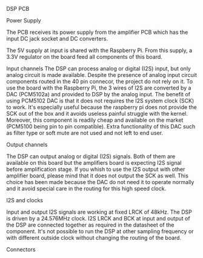 DSP PCB

Power Supply

The PCB receives its power supply from the amplifier PCB which has the input DC jack socket and DC converters.

The 5V supply at input  is shared with the Raspberry Pi. From this supply, a 3.3V regulator on the board feed all components of this board.

Input channels
The DSP can process analog or digital (I2S) input, but only analog circuit is made available. Despite the presence of analog input circuit components routed in the 40 pin connecor, the project do not rely on it.
To use the board with the Raspberry Pi, the 3 wires of I2S are converted by a DAC (PCM5102a) and provided to DSP by the analog input.
The benefit of using PCM5102 DAC is that it does not requires the I2S system clock (SCK) to work. It's especially useful because the raspberry pi does not provide the SCK out of the box and it avoids useless painful struggle with the kernel.
Moreover, this component is readily cheap and available on the market (PCM5100 being pin to pin compatible). Extra functionality of this DAC such as filter type or soft mute are not used and not left to end user.

Output channels
 
The DSP can output analog or digital (I2S) signals. Both of them are available on this board but the amplifiers board is expecting I2S signal before amplification stage. If you whish to use the I2S output with other amplifier board, please mind that it does not output the SCK as well. This choice has been made because the DAC do not need it to operate normally and it avoid special care in the routing for this high speed clock.

I2S and clocks

Input and output I2S signals are working at fixed LRCK of 48kHz. The DSP is driven by a 24.576MHz clock. I2S LRCK and BCK at input and output of the DSP are connected together as required in the datasheet of the component.
It's not possible to run the DSP at other sampling frequency or with different outside clock without changing the routing of the board.

Connectors 
